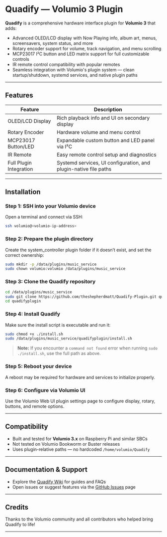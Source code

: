 
# Quadify — Volumio 3 Plugin

**Quadify** is a comprehensive hardware interface plugin for **Volumio 3** that adds:

- Advanced OLED/LCD display with Now Playing info, album art, menus, screensavers, system status, and more
- Rotary encoder support for volume, track navigation, and menu scrolling
- MCP23017 I²C button and LED matrix support for full customizable controls
- IR remote control compatibility with popular remotes
- Seamless integration with Volumio's plugin system — clean startup/shutdown, systemd services, and native plugin paths

---

## Features

| Feature               | Description                                                       |
|-----------------------|-------------------------------------------------------------------|
| OLED/LCD Display      | Rich playback info and UI on secondary display                    |
| Rotary Encoder        | Hardware volume and menu control                                  |
| MCP23017 Button/LED   | Expandable custom button and LED panel via I²C                    |
| IR Remote             | Easy remote control setup and diagnostics                         |
| Full Plugin Integration | Systemd services, UI configuration, and plugin-native file paths |

---

## Installation

### Step 1: SSH into your Volumio device

Open a terminal and connect via SSH:

```bash
ssh volumio@<volumio-ip-address>
````

### Step 2: Prepare the plugin directory

Create the system\_controller plugin folder if it doesn’t exist, and set the correct ownership:

```bash
sudo mkdir -p /data/plugins/music_service
sudo chown volumio:volumio /data/plugins/music_service
```

### Step 3: Clone the Quadify repository

```bash
cd /data/plugins/music_service
sudo git clone https://github.com/theshepherdmatt/Quadify-Plugin.git quadify
cd quadifyplugin
```

### Step 4: Install Quadify

Make sure the install script is executable and run it:

```bash
sudo chmod +x ./install.sh
sudo /data/plugins/music_service/quadifyplugin/install.sh
```

> **Note:** If you encounter a `command not found` error when running `sudo ./install.sh`, use the full path as above.

### Step 5: Reboot your device

A reboot may be required for hardware and services to initialize properly.

### Step 6: Configure via Volumio UI

Use the Volumio Web UI plugin settings page to configure display, rotary, buttons, and remote options.

---

## Compatibility

* Built and tested for **Volumio 3.x** on Raspberry Pi and similar SBCs
* Not tested on Volumio Bookworm or Buster releases
* Uses plugin-relative paths — no hardcoded `/home/volumio/Quadify`

---

## Documentation & Support

* Explore the [Quadify Wiki](https://github.com/theshepherdmatt/Quadify-Plugin/wiki) for guides and FAQs
* Open issues or suggest features via the [GitHub Issues](https://github.com/theshepherdmatt/Quadify-Plugin/issues) page

---

## Credits

Thanks to the Volumio community and all contributors who helped bring Quadify to life!

---
